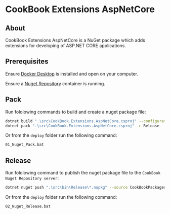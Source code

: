 # CookBook Extensions AspNetCore

## About

CookBook Extensions AspNetCore is a NuGet package which adds extensions for developing of ASP.NET CORE applications.

## Prerequisites

Ensure [Docker Desktop](https://www.docker.com/) is installed and open on your computer.

Ensure a [Nuget Repository](../../CookBook.NugetRepository/README.md/) container is running.

## Pack

Run fololowing commands to build and create a nuget package file:

```Bash
dotnet build ".\src\CookBook.Extensions.AspNetCore.csproj" --configuration Release
dotnet pack ".\src\CookBook.Extensions.AspNetCore.csproj" -c Release
```

Or from the `deploy` folder run the following command:

```Bash
01_Nuget_Pack.bat
```

## Release

Run fololowing command to publish the nuget package file to the `CookBook Nuget Repository server`:

```Bash
dotnet nuget push ".\src\bin\Release\*.nupkg" --source CookBookPackages
```

Or from the `deploy` folder run the following command:

```Bash
02_Nuget_Release.bat
```
